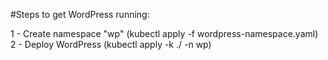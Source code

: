 #Steps to get WordPress running:

1 - Create namespace "wp" (kubectl apply -f wordpress-namespace.yaml)
2 - Deploy WordPress (kubectl apply -k ./ -n wp)
